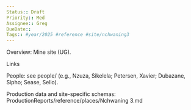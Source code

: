 ```yaml
---
Status:: Draft
Priority:: Med
Assignee:: Greg
DueDate:: 
Tags:: #year/2025 #reference #site/nchwaning3
---
```


Overview: Mine site (UG).

Links

People: see people/ (e.g., Nzuza, Sikelela; Petersen, Xavier; Dubazane, Sipho; Sease, Sello).

Production data and site-specific schemas: ProductionReports/reference/places/Nchwaning 3.md